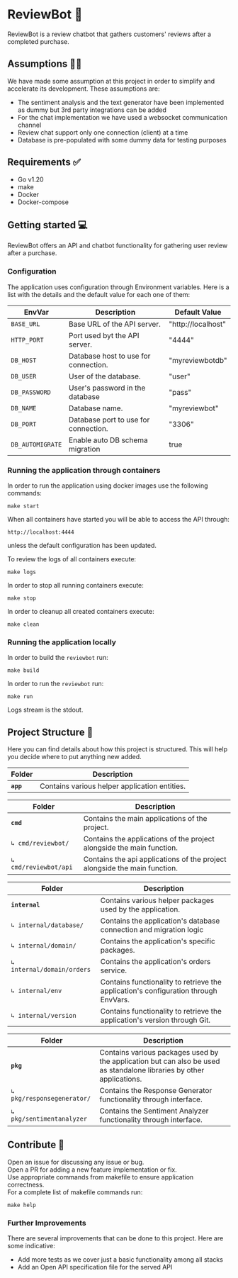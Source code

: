 # ReviewBot 🤖
ReviewBot is a review chatbot that gathers customers' reviews after a completed purchase.

## Assumptions 🙌🏻

We have made some assumption at this project in order to simplify and accelerate its development. These assumptions 
are: 
- The sentiment analysis and the text generator have been implemented as dummy but 3rd party integrations can be added
- For the chat implementation we have used a websocket communication channel
- Review chat support only one connection (client) at a time
- Database is pre-populated with some dummy data for testing purposes

## Requirements ✅
- Go v1.20
- make
- Docker
- Docker-compose

## Getting started 💻

ReviewBot offers an API and chatbot functionality for gathering user review after a purchase. 

### Configuration

The application uses configuration through Environment variables. Here is a list with the details and the default
value for each one of them:

| EnvVar           | Description                          | Default Value      |
|------------------|--------------------------------------|--------------------|
| `BASE_URL`       | Base URL of the API server.          | "http://localhost" |
| `HTTP_PORT`      | Port used byt the API server.        | "4444"             |
| `DB_HOST`        | Database host to use for connection. | "myreviewbotdb"    |
| `DB_USER`        | User of the database.                | "user"             |
| `DB_PASSWORD`    | User's password in the database      | "pass"             |
| `DB_NAME`        | Database name.                       | "myreviewbot"      |
| `DB_PORT`        | Database port to use for connection. | "3306"             |
| `DB_AUTOMIGRATE` | Enable auto DB schema migration      | true               |

### Running the application through containers

In order to run the application using docker images use the following commands:
```
make start
```

When all containers have started you will be able to access the API through:
```
http://localhost:4444
```
unless the default configuration has been updated. 

To review the logs of all containers execute:
```
make logs
```

In order to stop all running containers execute:
```
make stop
```

In order to cleanup all created containers execute:
```
make clean
```

### Running the application locally

In order to build the `reviewbot` run:
```
make build
```

In order to run the `reviewbot` run:
```
make run
```
Logs stream is the stdout.

## Project Structure 📏

Here you can find details about how this project is structured. This will help you decide where to put anything new
added.

| Folder    | Description                                    |
|-----------|------------------------------------------------|
| **`app`** | Contains various helper application entities.  |

| Folder             | Description                                                               |
|--------------------|---------------------------------------------------------------------------|
| **`cmd`**          | Contains the main applications of the project.                            |
| `↳ cmd/reviewbot/` | Contains the applications of the project alongside the main function.     |
| `↳ cmd/reviewbot/api`   | Contains the api applications of the project alongside the main function. |

| Folder                     | Description                                                                         |
|----------------------------|-------------------------------------------------------------------------------------|
| **`internal`**             | Contains various helper packages used by the application.                           |
| `↳ internal/database/`     | Contains the application's database connection and migration logic                  |
| `↳ internal/domain/`       | Contains the application's specific packages.                                       |
| `↳ internal/domain/orders` | Contains the application's orders service.                                          |
| `↳ internal/env`           | Contains functionality to retrieve the application's configuration through EnvVars. |
| `↳ internal/version`       | Contains functionality to retrieve the application's version through Git.           |


| Folder                          | Description                                                                                                      |
|---------------------------------|------------------------------------------------------------------------------------------------------------------|
| **`pkg`**                       | Contains various packages used by the application but can also be used as standalone libraries by other applications. |
| `↳ pkg/responsegenerator/`          | Contains the Response Generator functionality through interface.                                                 |
| `↳ pkg/sentimentanalyzer` | Contains the Sentiment Analyzer functionality through interface.                                                 |


## Contribute 🙋

Open an issue for discussing any issue or bug.  
Open a PR for adding a new feature implementation or fix.  
Use appropriate commands from makefile to ensure application correctness.  
For a complete list of makefile commands run:
```
make help
```

### Further Improvements

There are several improvements that can be done to this project. Here are some indicative:
- Add more tests as we cover just a basic functionality among all stacks
- Add an Open API specification file for the served API

